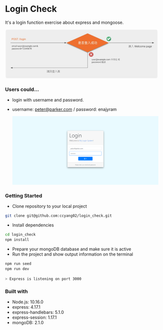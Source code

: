 # Login Check

It's a login function exercise about express and mongoose.

![flow](./public/images/flow.JPG)

### Users could...

- login with username and password.

- username: peter@parker.com / password: enajyram

  ![login](./public/images/login.png)

### Getting Started

- Clone repository to your local project

```bash
git clone git@github.com:ccyang02/login_check.git
```

- Install dependencies

```bash
cd login_check
npm install
```

- Prepare your mongoDB database and make sure it is active
- Run the project and show output information on the terminal

```bash
npm run seed
npm run dev

> Express is listening on port 3000
```

### Built with

- Node.js: 10.16.0
- express: 4.17.1
- express-handlebars: 5.1.0
- express-session: 1.17.1
- mongoDB: 2.1.0